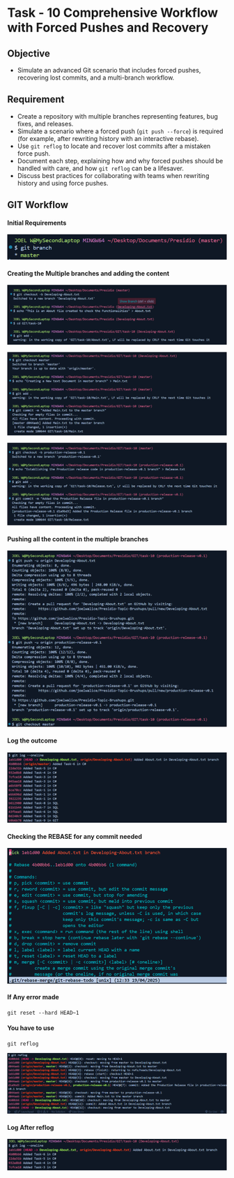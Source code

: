 # Task - 10 Comprehensive Workflow with Forced Pushes and Recovery

## Objective

- Simulate an advanced Git scenario that includes forced pushes, recovering lost commits, and a multi-branch workflow.

## Requirement

- Create a repository with multiple branches representing features, bug fixes, and releases.
- Simulate a scenario where a forced push (`git push --force`) is required (for example, after rewriting history with an interactive rebase).
- Use `git reflog` to locate and recover lost commits after a mistaken force push.
- Document each step, explaining how and why forced pushes should be handled with care, and how `git reflog` can be a lifesaver.
- Discuss best practices for collaborating with teams when rewriting history and using force pushes.

## GIT Workflow

#### Initial Requirements
![branch](images/branch.png)

#### Creating the Multiple branches and adding the content

![About](images/about.png)

![Master](images/master.png)

![Production](images/production-release.png)

#### Pushing all the content in the multiple branches

![Push](images/push-all.png)

#### Log the outcome

![Log](images/log.png)

#### Checking the REBASE for any commit needed

![Rebase](images/rebase.png)

#### If Any error made

```git
git reset --hard HEAD~1
```

#### You have to use 

```git
git reflog
```

![Reflog](images/reflog.png)

#### Log After reflog

![Log](images/log-after-reset-reflog.png)